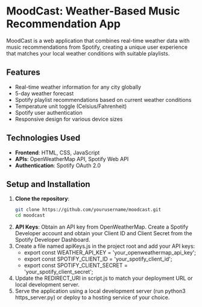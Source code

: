 # MoodCast: Weather-Based Music Recommendation App

MoodCast is a web application that combines real-time weather data with music recommendations from Spotify, creating a unique user experience that matches your local weather conditions with suitable playlists.

## Features

- Real-time weather information for any city globally
- 5-day weather forecast
- Spotify playlist recommendations based on current weather conditions
- Temperature unit toggle (Celsius/Fahrenheit)
- Spotify user authentication
- Responsive design for various device sizes

## Technologies Used

- **Frontend**: HTML, CSS, JavaScript
- **APIs**: OpenWeatherMap API, Spotify Web API
- **Authentication**: Spotify OAuth 2.0

## Setup and Installation

1. **Clone the repository**:
   ```bash
   git clone https://github.com/yourusername/moodcast.git
   cd moodcast
2. **API Keys**: 
    Obtain an API key from OpenWeatherMap.
    Create a Spotify Developer account and obtain your Client ID and Client Secret from the Spotify Developer Dashboard.
3. Create a file named apiKeys.js in the project root and add your API keys:
    - export const WEATHER_API_KEY = 'your_openweathermap_api_key';
    - export const SPOTIFY_CLIENT_ID = 'your_spotify_client_id';
    - export const SPOTIFY_CLIENT_SECRET = 'your_spotify_client_secret';
4. Update the REDIRECT_URI in script.js to match your deployment URL or local development server.
5. Serve the application using a local development server (run python3 https_server.py) or deploy to a hosting service of your choice.


